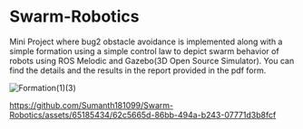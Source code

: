 # Swarm-Robotics
Mini Project where bug2 obstacle avoidance is implemented along with a simple formation using a simple control law to depict swarm behavior of robots using ROS Melodic and Gazebo(3D Open Source Simulator).
You can find the details and the results in the report provided in the pdf form.






![Formation(1)(3)](https://github.com/Sumanth181099/Swarm-Robotics/assets/65185434/5f620040-b1ab-4a13-92ba-1c5d9b01ee01)


https://github.com/Sumanth181099/Swarm-Robotics/assets/65185434/62c5665d-86bb-494a-b243-07771d3b8fcf

